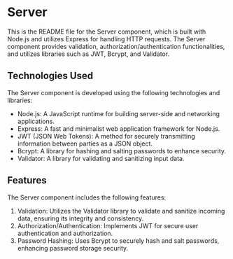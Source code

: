 # Server

This is the README file for the Server component, which is built with Node.js and utilizes Express for handling HTTP requests. The Server component provides validation, authorization/authentication functionalities, and utilizes libraries such as JWT, Bcrypt, and Validator.

## Technologies Used

The Server component is developed using the following technologies and libraries:

- Node.js: A JavaScript runtime for building server-side and networking applications.
- Express: A fast and minimalist web application framework for Node.js.
- JWT (JSON Web Tokens): A method for securely transmitting information between parties as a JSON object.
- Bcrypt: A library for hashing and salting passwords to enhance security.
- Validator: A library for validating and sanitizing input data.

## Features

The Server component includes the following features:

1. Validation: Utilizes the Validator library to validate and sanitize incoming data, ensuring its integrity and consistency.
2. Authorization/Authentication: Implements JWT for secure user authentication and authorization.
3. Password Hashing: Uses Bcrypt to securely hash and salt passwords, enhancing password storage security.